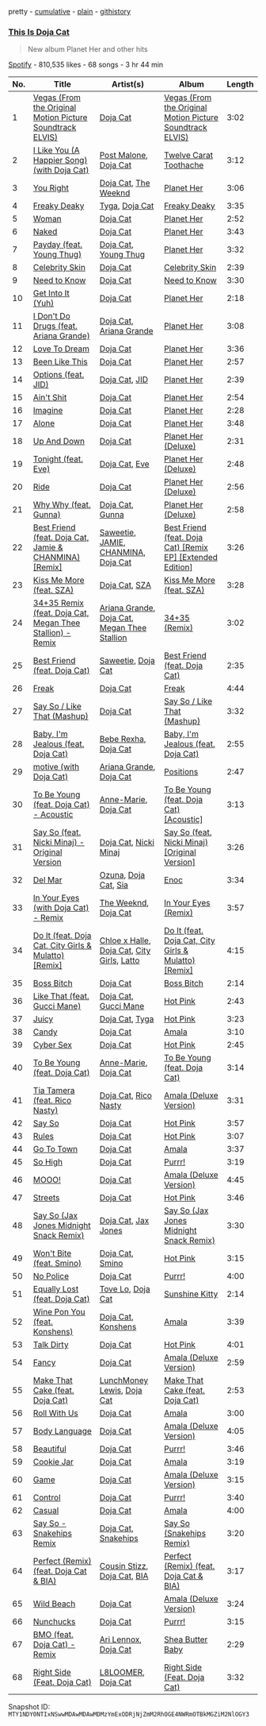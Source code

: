 pretty - [cumulative](/playlists/cumulative/37i9dQZF1DX1whYo9Mg2Mt.md) - [plain](/playlists/plain/37i9dQZF1DX1whYo9Mg2Mt) - [githistory](https://github.githistory.xyz/mackorone/spotify-playlist-archive/blob/main/playlists/plain/37i9dQZF1DX1whYo9Mg2Mt)

### [This Is Doja Cat](https://open.spotify.com/playlist/37i9dQZF1DX1whYo9Mg2Mt)

> New album Planet Her and other hits

[Spotify](https://open.spotify.com/user/spotify) - 810,535 likes - 68 songs - 3 hr 44 min

| No. | Title | Artist(s) | Album | Length |
|---|---|---|---|---|
| 1 | [Vegas \(From the Original Motion Picture Soundtrack ELVIS\)](https://open.spotify.com/track/0hquQWY3xvYqN4qtiquniF) | [Doja Cat](https://open.spotify.com/artist/5cj0lLjcoR7YOSnhnX0Po5) | [Vegas \(From the Original Motion Picture Soundtrack ELVIS\)](https://open.spotify.com/album/2Q5DPv9uliinOBSdNooIe3) | 3:02 |
| 2 | [I Like You \(A Happier Song\) \(with Doja Cat\)](https://open.spotify.com/track/0O6u0VJ46W86TxN9wgyqDj) | [Post Malone](https://open.spotify.com/artist/246dkjvS1zLTtiykXe5h60), [Doja Cat](https://open.spotify.com/artist/5cj0lLjcoR7YOSnhnX0Po5) | [Twelve Carat Toothache](https://open.spotify.com/album/3HHNR44YbP7XogMVwzbodx) | 3:12 |
| 3 | [You Right](https://open.spotify.com/track/0k4d5YPDr1r7FX77VdqWez) | [Doja Cat](https://open.spotify.com/artist/5cj0lLjcoR7YOSnhnX0Po5), [The Weeknd](https://open.spotify.com/artist/1Xyo4u8uXC1ZmMpatF05PJ) | [Planet Her](https://open.spotify.com/album/1nAQbHeOWTfQzbOoFrvndW) | 3:06 |
| 4 | [Freaky Deaky](https://open.spotify.com/track/3vySEUpD0tc801F2WZDLYw) | [Tyga](https://open.spotify.com/artist/5LHRHt1k9lMyONurDHEdrp), [Doja Cat](https://open.spotify.com/artist/5cj0lLjcoR7YOSnhnX0Po5) | [Freaky Deaky](https://open.spotify.com/album/05oVghsqITa33yHnbW7uPz) | 3:35 |
| 5 | [Woman](https://open.spotify.com/track/6Uj1ctrBOjOas8xZXGqKk4) | [Doja Cat](https://open.spotify.com/artist/5cj0lLjcoR7YOSnhnX0Po5) | [Planet Her](https://open.spotify.com/album/1nAQbHeOWTfQzbOoFrvndW) | 2:52 |
| 6 | [Naked](https://open.spotify.com/track/0CsR9Y9SnC6ZWmekmVqSHz) | [Doja Cat](https://open.spotify.com/artist/5cj0lLjcoR7YOSnhnX0Po5) | [Planet Her](https://open.spotify.com/album/1nAQbHeOWTfQzbOoFrvndW) | 3:43 |
| 7 | [Payday \(feat\. Young Thug\)](https://open.spotify.com/track/2HolBGR6tpiWI80MXoV1dJ) | [Doja Cat](https://open.spotify.com/artist/5cj0lLjcoR7YOSnhnX0Po5), [Young Thug](https://open.spotify.com/artist/50co4Is1HCEo8bhOyUWKpn) | [Planet Her](https://open.spotify.com/album/1nAQbHeOWTfQzbOoFrvndW) | 3:32 |
| 8 | [Celebrity Skin](https://open.spotify.com/track/66bLKGXOk3kPWWHP7Tbrki) | [Doja Cat](https://open.spotify.com/artist/5cj0lLjcoR7YOSnhnX0Po5) | [Celebrity Skin](https://open.spotify.com/album/2y8KeBe1RXU46rnl4lpzHl) | 2:39 |
| 9 | [Need to Know](https://open.spotify.com/track/10hcDov7xmcRviA8jLwEaI) | [Doja Cat](https://open.spotify.com/artist/5cj0lLjcoR7YOSnhnX0Po5) | [Need to Know](https://open.spotify.com/album/7N3SiwnBMR1C8hcA4W1GtH) | 3:30 |
| 10 | [Get Into It \(Yuh\)](https://open.spotify.com/track/0W6I02J9xcqK8MtSeosEXb) | [Doja Cat](https://open.spotify.com/artist/5cj0lLjcoR7YOSnhnX0Po5) | [Planet Her](https://open.spotify.com/album/1nAQbHeOWTfQzbOoFrvndW) | 2:18 |
| 11 | [I Don't Do Drugs \(feat\. Ariana Grande\)](https://open.spotify.com/track/0FFsgUoFibYISzMxuGS61W) | [Doja Cat](https://open.spotify.com/artist/5cj0lLjcoR7YOSnhnX0Po5), [Ariana Grande](https://open.spotify.com/artist/66CXWjxzNUsdJxJ2JdwvnR) | [Planet Her](https://open.spotify.com/album/1nAQbHeOWTfQzbOoFrvndW) | 3:08 |
| 12 | [Love To Dream](https://open.spotify.com/track/6Q9IUoBTNLHgBib1FSFGbj) | [Doja Cat](https://open.spotify.com/artist/5cj0lLjcoR7YOSnhnX0Po5) | [Planet Her](https://open.spotify.com/album/1nAQbHeOWTfQzbOoFrvndW) | 3:36 |
| 13 | [Been Like This](https://open.spotify.com/track/7y3xU9vEC1s8DSuuoSYKih) | [Doja Cat](https://open.spotify.com/artist/5cj0lLjcoR7YOSnhnX0Po5) | [Planet Her](https://open.spotify.com/album/1nAQbHeOWTfQzbOoFrvndW) | 2:57 |
| 14 | [Options \(feat\. JID\)](https://open.spotify.com/track/1ayV64ur8VWgc6OPtPRl1q) | [Doja Cat](https://open.spotify.com/artist/5cj0lLjcoR7YOSnhnX0Po5), [JID](https://open.spotify.com/artist/6U3ybJ9UHNKEdsH7ktGBZ7) | [Planet Her](https://open.spotify.com/album/1nAQbHeOWTfQzbOoFrvndW) | 2:39 |
| 15 | [Ain't Shit](https://open.spotify.com/track/5lAnYvAIkSDNXqfo7DyFUm) | [Doja Cat](https://open.spotify.com/artist/5cj0lLjcoR7YOSnhnX0Po5) | [Planet Her](https://open.spotify.com/album/1nAQbHeOWTfQzbOoFrvndW) | 2:54 |
| 16 | [Imagine](https://open.spotify.com/track/5CC5krEgwJXuoA0F9scOFg) | [Doja Cat](https://open.spotify.com/artist/5cj0lLjcoR7YOSnhnX0Po5) | [Planet Her](https://open.spotify.com/album/1nAQbHeOWTfQzbOoFrvndW) | 2:28 |
| 17 | [Alone](https://open.spotify.com/track/45Nc6nYgV3yBvAeRaZt689) | [Doja Cat](https://open.spotify.com/artist/5cj0lLjcoR7YOSnhnX0Po5) | [Planet Her](https://open.spotify.com/album/1nAQbHeOWTfQzbOoFrvndW) | 3:48 |
| 18 | [Up And Down](https://open.spotify.com/track/1uQ1TZ9YIWCtBTgq09uoix) | [Doja Cat](https://open.spotify.com/artist/5cj0lLjcoR7YOSnhnX0Po5) | [Planet Her \(Deluxe\)](https://open.spotify.com/album/4XLPYMERZZaBzkJg0mkdvO) | 2:31 |
| 19 | [Tonight \(feat\. Eve\)](https://open.spotify.com/track/2rokN1FX25tFt7vPTFi5lB) | [Doja Cat](https://open.spotify.com/artist/5cj0lLjcoR7YOSnhnX0Po5), [Eve](https://open.spotify.com/artist/4d3yvTptO48nOYTPBcPFZC) | [Planet Her \(Deluxe\)](https://open.spotify.com/album/4XLPYMERZZaBzkJg0mkdvO) | 2:48 |
| 20 | [Ride](https://open.spotify.com/track/4jw87bP3TuCGm15g9kc64g) | [Doja Cat](https://open.spotify.com/artist/5cj0lLjcoR7YOSnhnX0Po5) | [Planet Her \(Deluxe\)](https://open.spotify.com/album/4XLPYMERZZaBzkJg0mkdvO) | 2:56 |
| 21 | [Why Why \(feat\. Gunna\)](https://open.spotify.com/track/5OQnuRwGJTDwk4PNq21Som) | [Doja Cat](https://open.spotify.com/artist/5cj0lLjcoR7YOSnhnX0Po5), [Gunna](https://open.spotify.com/artist/2hlmm7s2ICUX0LVIhVFlZQ) | [Planet Her \(Deluxe\)](https://open.spotify.com/album/4XLPYMERZZaBzkJg0mkdvO) | 2:58 |
| 22 | [Best Friend \(feat\. Doja Cat, Jamie & CHANMINA\) \[Remix\]](https://open.spotify.com/track/7L72EQGrKTteP3IjLHNdFJ) | [Saweetie](https://open.spotify.com/artist/6cK3NBO6uP7hh0oyuVELFl), [JAMIE](https://open.spotify.com/artist/2YXlVLKq3X3soXd2aXUtIT), [CHANMINA](https://open.spotify.com/artist/2vjeuQwzSP5ErC1S41gONX), [Doja Cat](https://open.spotify.com/artist/5cj0lLjcoR7YOSnhnX0Po5) | [Best Friend \(feat\. Doja Cat\) \[Remix EP\] \[Extended Edition\]](https://open.spotify.com/album/0DqDdZGSQkWQiE0TzBqeLA) | 3:26 |
| 23 | [Kiss Me More \(feat\. SZA\)](https://open.spotify.com/track/748mdHapucXQri7IAO8yFK) | [Doja Cat](https://open.spotify.com/artist/5cj0lLjcoR7YOSnhnX0Po5), [SZA](https://open.spotify.com/artist/7tYKF4w9nC0nq9CsPZTHyP) | [Kiss Me More \(feat\. SZA\)](https://open.spotify.com/album/1OnzqJTL9bwe4kvaLxRYxt) | 3:28 |
| 24 | [34+35 Remix \(feat\. Doja Cat, Megan Thee Stallion\) \- Remix](https://open.spotify.com/track/3jjBPF4NDMCU51psU8JPpR) | [Ariana Grande](https://open.spotify.com/artist/66CXWjxzNUsdJxJ2JdwvnR), [Doja Cat](https://open.spotify.com/artist/5cj0lLjcoR7YOSnhnX0Po5), [Megan Thee Stallion](https://open.spotify.com/artist/181bsRPaVXVlUKXrxwZfHK) | [34+35 \(Remix\)](https://open.spotify.com/album/11X2d5C6rFBFZZUOCJLPt9) | 3:02 |
| 25 | [Best Friend \(feat\. Doja Cat\)](https://open.spotify.com/track/2etHQJxIbV0soyPhelVs9Y) | [Saweetie](https://open.spotify.com/artist/6cK3NBO6uP7hh0oyuVELFl), [Doja Cat](https://open.spotify.com/artist/5cj0lLjcoR7YOSnhnX0Po5) | [Best Friend \(feat\. Doja Cat\)](https://open.spotify.com/album/28Yv9BE6ZI6dccK0sxbEq4) | 2:35 |
| 26 | [Freak](https://open.spotify.com/track/3aA6xB0tOilDDX17fIJ0Bl) | [Doja Cat](https://open.spotify.com/artist/5cj0lLjcoR7YOSnhnX0Po5) | [Freak](https://open.spotify.com/album/3jCcsG6jkQTnUJyCACAg0r) | 4:44 |
| 27 | [Say So / Like That \(Mashup\)](https://open.spotify.com/track/4jBktGfTrKpGkPHV3PLaA0) | [Doja Cat](https://open.spotify.com/artist/5cj0lLjcoR7YOSnhnX0Po5) | [Say So / Like That \(Mashup\)](https://open.spotify.com/album/7lD40widPBW80IP3gYwiK7) | 3:32 |
| 28 | [Baby, I'm Jealous \(feat\. Doja Cat\)](https://open.spotify.com/track/2fTdRdN73RgIgcUZN33dvt) | [Bebe Rexha](https://open.spotify.com/artist/64M6ah0SkkRsnPGtGiRAbb), [Doja Cat](https://open.spotify.com/artist/5cj0lLjcoR7YOSnhnX0Po5) | [Baby, I'm Jealous \(feat\. Doja Cat\)](https://open.spotify.com/album/2N367tN1eIXrHNVe86aVy4) | 2:55 |
| 29 | [motive \(with Doja Cat\)](https://open.spotify.com/track/5GkQIP5mWPi4KZLLXeuFTT) | [Ariana Grande](https://open.spotify.com/artist/66CXWjxzNUsdJxJ2JdwvnR), [Doja Cat](https://open.spotify.com/artist/5cj0lLjcoR7YOSnhnX0Po5) | [Positions](https://open.spotify.com/album/3euz4vS7ezKGnNSwgyvKcd) | 2:47 |
| 30 | [To Be Young \(feat\. Doja Cat\) \- Acoustic](https://open.spotify.com/track/3iSu8rkvERzl5iY5GEGE1h) | [Anne\-Marie](https://open.spotify.com/artist/1zNqDE7qDGCsyzJwohVaoX), [Doja Cat](https://open.spotify.com/artist/5cj0lLjcoR7YOSnhnX0Po5) | [To Be Young \(feat\. Doja Cat\) \[Acoustic\]](https://open.spotify.com/album/55S3bs4sdQeFuHdTXiLQ9G) | 3:13 |
| 31 | [Say So \(feat\. Nicki Minaj\) \- Original Version](https://open.spotify.com/track/1taiFk3Go0bQ1Wb5dhWAI3) | [Doja Cat](https://open.spotify.com/artist/5cj0lLjcoR7YOSnhnX0Po5), [Nicki Minaj](https://open.spotify.com/artist/0hCNtLu0JehylgoiP8L4Gh) | [Say So \(feat\. Nicki Minaj\) \[Original Version\]](https://open.spotify.com/album/5SHmws13WEoKgKwUxUQfni) | 3:26 |
| 32 | [Del Mar](https://open.spotify.com/track/5cpJFiNwYyWwFLH0V6B3N8) | [Ozuna](https://open.spotify.com/artist/1i8SpTcr7yvPOmcqrbnVXY), [Doja Cat](https://open.spotify.com/artist/5cj0lLjcoR7YOSnhnX0Po5), [Sia](https://open.spotify.com/artist/5WUlDfRSoLAfcVSX1WnrxN) | [Enoc](https://open.spotify.com/album/69iuPQsXel3luOSDNF0q2Q) | 3:34 |
| 33 | [In Your Eyes \(with Doja Cat\) \- Remix](https://open.spotify.com/track/0UnTaVkntyh3vqvLEvbpQx) | [The Weeknd](https://open.spotify.com/artist/1Xyo4u8uXC1ZmMpatF05PJ), [Doja Cat](https://open.spotify.com/artist/5cj0lLjcoR7YOSnhnX0Po5) | [In Your Eyes \(Remix\)](https://open.spotify.com/album/0Jh3A8NAbc9eFpdUfhDedt) | 3:57 |
| 34 | [Do It \(feat\. Doja Cat, City Girls & Mulatto\) \[Remix\]](https://open.spotify.com/track/2WKJcMeqmjkL4FzFoJszR7) | [Chloe x Halle](https://open.spotify.com/artist/0AsThoR4KZSVktALiNcQwW), [Doja Cat](https://open.spotify.com/artist/5cj0lLjcoR7YOSnhnX0Po5), [City Girls](https://open.spotify.com/artist/37hAfseJWi0G3Scife12Il), [Latto](https://open.spotify.com/artist/3MdXrJWsbVzdn6fe5JYkSQ) | [Do It \(feat\. Doja Cat, City Girls & Mulatto\) \[Remix\]](https://open.spotify.com/album/1Rd37EUs0P8KzpPPkKPbKa) | 4:15 |
| 35 | [Boss Bitch](https://open.spotify.com/track/78qd8dvwea0Gosb6Fe6j3k) | [Doja Cat](https://open.spotify.com/artist/5cj0lLjcoR7YOSnhnX0Po5) | [Boss Bitch](https://open.spotify.com/album/4pmyFpGicLLIgNPc1TQXKc) | 2:14 |
| 36 | [Like That \(feat\. Gucci Mane\)](https://open.spotify.com/track/4EivmOT13NMpNSfTKn9p4s) | [Doja Cat](https://open.spotify.com/artist/5cj0lLjcoR7YOSnhnX0Po5), [Gucci Mane](https://open.spotify.com/artist/13y7CgLHjMVRMDqxdx0Xdo) | [Hot Pink](https://open.spotify.com/album/1MmVkhiwTH0BkNOU3nw5d3) | 2:43 |
| 37 | [Juicy](https://open.spotify.com/track/7f5trao56t7sB7f14QDTmp) | [Doja Cat](https://open.spotify.com/artist/5cj0lLjcoR7YOSnhnX0Po5), [Tyga](https://open.spotify.com/artist/5LHRHt1k9lMyONurDHEdrp) | [Hot Pink](https://open.spotify.com/album/1MmVkhiwTH0BkNOU3nw5d3) | 3:23 |
| 38 | [Candy](https://open.spotify.com/track/1VJwtWR6z7SpZRwipI12be) | [Doja Cat](https://open.spotify.com/artist/5cj0lLjcoR7YOSnhnX0Po5) | [Amala](https://open.spotify.com/album/54tInqO543zy0Y5F2VsUQI) | 3:10 |
| 39 | [Cyber Sex](https://open.spotify.com/track/1ghvzmzpx2nnrbx7wtpMgo) | [Doja Cat](https://open.spotify.com/artist/5cj0lLjcoR7YOSnhnX0Po5) | [Hot Pink](https://open.spotify.com/album/1MmVkhiwTH0BkNOU3nw5d3) | 2:45 |
| 40 | [To Be Young \(feat\. Doja Cat\)](https://open.spotify.com/track/4YAg8h8WliHZlW5wuv8Jpk) | [Anne\-Marie](https://open.spotify.com/artist/1zNqDE7qDGCsyzJwohVaoX), [Doja Cat](https://open.spotify.com/artist/5cj0lLjcoR7YOSnhnX0Po5) | [To Be Young \(feat\. Doja Cat\)](https://open.spotify.com/album/4GulJ0PbD2o6ThcdvIw8Bd) | 3:14 |
| 41 | [Tia Tamera \(feat\. Rico Nasty\)](https://open.spotify.com/track/1uNePI826aqh9uC9pgbeHU) | [Doja Cat](https://open.spotify.com/artist/5cj0lLjcoR7YOSnhnX0Po5), [Rico Nasty](https://open.spotify.com/artist/2OaHYHb2XcFPvqL3VsyPzU) | [Amala \(Deluxe Version\)](https://open.spotify.com/album/3wOMqxNHgkga91RBC7BaZU) | 3:31 |
| 42 | [Say So](https://open.spotify.com/track/3Dv1eDb0MEgF93GpLXlucZ) | [Doja Cat](https://open.spotify.com/artist/5cj0lLjcoR7YOSnhnX0Po5) | [Hot Pink](https://open.spotify.com/album/1MmVkhiwTH0BkNOU3nw5d3) | 3:57 |
| 43 | [Rules](https://open.spotify.com/track/1TMWcbxL5YF8rKsFHv5hAP) | [Doja Cat](https://open.spotify.com/artist/5cj0lLjcoR7YOSnhnX0Po5) | [Hot Pink](https://open.spotify.com/album/1MmVkhiwTH0BkNOU3nw5d3) | 3:07 |
| 44 | [Go To Town](https://open.spotify.com/track/6iOvnACn4ChlAw4lWUU4dd) | [Doja Cat](https://open.spotify.com/artist/5cj0lLjcoR7YOSnhnX0Po5) | [Amala](https://open.spotify.com/album/54tInqO543zy0Y5F2VsUQI) | 3:37 |
| 45 | [So High](https://open.spotify.com/track/1yvSMyZn27M4wEslpSvB0D) | [Doja Cat](https://open.spotify.com/artist/5cj0lLjcoR7YOSnhnX0Po5) | [Purrr!](https://open.spotify.com/album/6qLRpElUtErtN1VJa8tS5Y) | 3:19 |
| 46 | [MOOO!](https://open.spotify.com/track/043dDJ9u0PQ3ooAXMgcwOe) | [Doja Cat](https://open.spotify.com/artist/5cj0lLjcoR7YOSnhnX0Po5) | [Amala \(Deluxe Version\)](https://open.spotify.com/album/3wOMqxNHgkga91RBC7BaZU) | 4:45 |
| 47 | [Streets](https://open.spotify.com/track/60ynsPSSKe6O3sfwRnIBRf) | [Doja Cat](https://open.spotify.com/artist/5cj0lLjcoR7YOSnhnX0Po5) | [Hot Pink](https://open.spotify.com/album/1MmVkhiwTH0BkNOU3nw5d3) | 3:46 |
| 48 | [Say So \(Jax Jones Midnight Snack Remix\)](https://open.spotify.com/track/7qrO2oI0A9DW6wQPjSADxx) | [Doja Cat](https://open.spotify.com/artist/5cj0lLjcoR7YOSnhnX0Po5), [Jax Jones](https://open.spotify.com/artist/4Q6nIcaBED8qUel8bBx6Cr) | [Say So \(Jax Jones Midnight Snack Remix\)](https://open.spotify.com/album/6pbeqvCzbgBigh3zo8SSit) | 3:30 |
| 49 | [Won't Bite \(feat\. Smino\)](https://open.spotify.com/track/7k51pIqTGEHHZOnpI11Qq2) | [Doja Cat](https://open.spotify.com/artist/5cj0lLjcoR7YOSnhnX0Po5), [Smino](https://open.spotify.com/artist/1ybINI1qPiFbwDXamRtwxD) | [Hot Pink](https://open.spotify.com/album/1MmVkhiwTH0BkNOU3nw5d3) | 3:15 |
| 50 | [No Police](https://open.spotify.com/track/2XheCI3rWOUChSH5ntgVw9) | [Doja Cat](https://open.spotify.com/artist/5cj0lLjcoR7YOSnhnX0Po5) | [Purrr!](https://open.spotify.com/album/6qLRpElUtErtN1VJa8tS5Y) | 4:00 |
| 51 | [Equally Lost \(feat\. Doja Cat\)](https://open.spotify.com/track/0zFComc9VzjCKWm4PSbIJk) | [Tove Lo](https://open.spotify.com/artist/4NHQUGzhtTLFvgF5SZesLK), [Doja Cat](https://open.spotify.com/artist/5cj0lLjcoR7YOSnhnX0Po5) | [Sunshine Kitty](https://open.spotify.com/album/5kaCqETtik8oE7M9D8wxrW) | 2:14 |
| 52 | [Wine Pon You \(feat\. Konshens\)](https://open.spotify.com/track/2s4AcE9n80mSHl87lp4gIm) | [Doja Cat](https://open.spotify.com/artist/5cj0lLjcoR7YOSnhnX0Po5), [Konshens](https://open.spotify.com/artist/3nwYsifpwrKmCIpw4i0HDW) | [Amala](https://open.spotify.com/album/54tInqO543zy0Y5F2VsUQI) | 3:39 |
| 53 | [Talk Dirty](https://open.spotify.com/track/1j6NZFHrpc09YmEZuSlmwf) | [Doja Cat](https://open.spotify.com/artist/5cj0lLjcoR7YOSnhnX0Po5) | [Hot Pink](https://open.spotify.com/album/1MmVkhiwTH0BkNOU3nw5d3) | 4:01 |
| 54 | [Fancy](https://open.spotify.com/track/3hFIXFEPtvruqYsoMW2eKN) | [Doja Cat](https://open.spotify.com/artist/5cj0lLjcoR7YOSnhnX0Po5) | [Amala \(Deluxe Version\)](https://open.spotify.com/album/3wOMqxNHgkga91RBC7BaZU) | 2:59 |
| 55 | [Make That Cake \(feat\. Doja Cat\)](https://open.spotify.com/track/3H46DLWgIFfEoP4mOXEIzq) | [LunchMoney Lewis](https://open.spotify.com/artist/2iUbk5KhZYZt4CRvWbwb7S), [Doja Cat](https://open.spotify.com/artist/5cj0lLjcoR7YOSnhnX0Po5) | [Make That Cake \(feat\. Doja Cat\)](https://open.spotify.com/album/3GKYTiOYU2dhR33UfQzf94) | 2:53 |
| 56 | [Roll With Us](https://open.spotify.com/track/1V4uZia23KCnh7BfTTsVMu) | [Doja Cat](https://open.spotify.com/artist/5cj0lLjcoR7YOSnhnX0Po5) | [Amala](https://open.spotify.com/album/54tInqO543zy0Y5F2VsUQI) | 3:00 |
| 57 | [Body Language](https://open.spotify.com/track/6UNV8mflEmh8PJqeTPC1p3) | [Doja Cat](https://open.spotify.com/artist/5cj0lLjcoR7YOSnhnX0Po5) | [Amala \(Deluxe Version\)](https://open.spotify.com/album/3wOMqxNHgkga91RBC7BaZU) | 4:05 |
| 58 | [Beautiful](https://open.spotify.com/track/58pnv11Ku9Gak5OeeREw9C) | [Doja Cat](https://open.spotify.com/artist/5cj0lLjcoR7YOSnhnX0Po5) | [Purrr!](https://open.spotify.com/album/6qLRpElUtErtN1VJa8tS5Y) | 3:46 |
| 59 | [Cookie Jar](https://open.spotify.com/track/4QdjPwwCCq3ifWVHiRj3jx) | [Doja Cat](https://open.spotify.com/artist/5cj0lLjcoR7YOSnhnX0Po5) | [Amala](https://open.spotify.com/album/54tInqO543zy0Y5F2VsUQI) | 3:19 |
| 60 | [Game](https://open.spotify.com/track/1MuN3LGtM2tNsqH9qC47tG) | [Doja Cat](https://open.spotify.com/artist/5cj0lLjcoR7YOSnhnX0Po5) | [Amala \(Deluxe Version\)](https://open.spotify.com/album/3wOMqxNHgkga91RBC7BaZU) | 3:15 |
| 61 | [Control](https://open.spotify.com/track/43uFv6f0uBYBhfr6XncqAe) | [Doja Cat](https://open.spotify.com/artist/5cj0lLjcoR7YOSnhnX0Po5) | [Purrr!](https://open.spotify.com/album/6qLRpElUtErtN1VJa8tS5Y) | 3:40 |
| 62 | [Casual](https://open.spotify.com/track/2tT9weSQUFDWsVgHBYz3G6) | [Doja Cat](https://open.spotify.com/artist/5cj0lLjcoR7YOSnhnX0Po5) | [Amala](https://open.spotify.com/album/54tInqO543zy0Y5F2VsUQI) | 4:00 |
| 63 | [Say So \- Snakehips Remix](https://open.spotify.com/track/0YiILuIBfDyYTUmd9uLwcd) | [Doja Cat](https://open.spotify.com/artist/5cj0lLjcoR7YOSnhnX0Po5), [Snakehips](https://open.spotify.com/artist/2FwJwEswyIUAljqgjNSHgP) | [Say So \(Snakehips Remix\)](https://open.spotify.com/album/2d4PtyHOJVAx7rVRKaK6WV) | 3:20 |
| 64 | [Perfect \(Remix\) \(feat\. Doja Cat & BIA\)](https://open.spotify.com/track/31tgCy8mn6sFuIiHSHfEhm) | [Cousin Stizz](https://open.spotify.com/artist/0KpCz7V5XRkqKuM1JDf56O), [Doja Cat](https://open.spotify.com/artist/5cj0lLjcoR7YOSnhnX0Po5), [BIA](https://open.spotify.com/artist/6veh5zbFpm31XsPdjBgPER) | [Perfect \(Remix\) \(feat\. Doja Cat & BIA\)](https://open.spotify.com/album/2S5f607kus6aZo5UcA3gPS) | 3:17 |
| 65 | [Wild Beach](https://open.spotify.com/track/3Y1skP4N1zbrSuH1xfLm9k) | [Doja Cat](https://open.spotify.com/artist/5cj0lLjcoR7YOSnhnX0Po5) | [Amala \(Deluxe Version\)](https://open.spotify.com/album/3wOMqxNHgkga91RBC7BaZU) | 3:24 |
| 66 | [Nunchucks](https://open.spotify.com/track/7mKLeYLFcRT9ZZXioSohIT) | [Doja Cat](https://open.spotify.com/artist/5cj0lLjcoR7YOSnhnX0Po5) | [Purrr!](https://open.spotify.com/album/6qLRpElUtErtN1VJa8tS5Y) | 3:15 |
| 67 | [BMO \(feat\. Doja Cat\) \- Remix](https://open.spotify.com/track/1HFCIJ0pMbrDVs2xH0Jt0B) | [Ari Lennox](https://open.spotify.com/artist/1vaQ6v3pOFxAIrFoPrAcom), [Doja Cat](https://open.spotify.com/artist/5cj0lLjcoR7YOSnhnX0Po5) | [Shea Butter Baby](https://open.spotify.com/album/4H4zgSw27aH4HkJxLzZdCv) | 2:29 |
| 68 | [Right Side \(Feat\. Doja Cat\)](https://open.spotify.com/track/1dgF53w3I5POOQrUisalOs) | [L8LOOMER](https://open.spotify.com/artist/51FdY610ARIDu41nd5MxZd), [Doja Cat](https://open.spotify.com/artist/5cj0lLjcoR7YOSnhnX0Po5) | [Right Side \(Feat\. Doja Cat\)](https://open.spotify.com/album/2mKTwnNanGj8ebJfWNxRzt) | 3:32 |

Snapshot ID: `MTY1NDY0NTIxNSwwMDAwMDAwMDMzYmExODRjNjZmM2RhOGE4NWRmOTBkMGZiM2NlOGY3`
